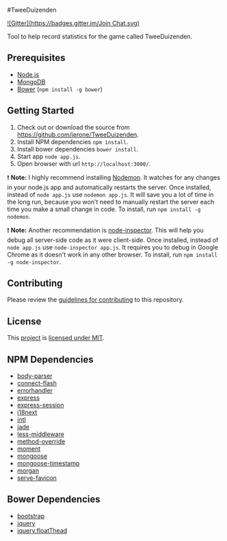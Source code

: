 #TweeDuizenden

[![Gitter](https://badges.gitter.im/Join Chat.svg)](https://gitter.im/jerone/TweeDuizenden?utm_source=badge&utm_medium=badge&utm_campaign=pr-badge&utm_content=badge)

Tool to help record statistics for the game called TweeDuizenden.


## Prerequisites

- [Node.js](http://nodejs.org)
- [MongoDB](http://www.mongodb.org)
- [Bower](http://bower.io) (`npm install -g bower`)


## Getting Started

1. Check out or download the source from https://github.com/jerone/TweeDuizenden.
2. Install NPM dependencies `npm install`.
3. Install bower dependencies `bower install`.
4. Start app `node app.js`.
5. Open browser with url `http://localhost:3000/`.

:exclamation: **Note:** I highly recommend installing [Nodemon](https://github.com/remy/nodemon).
It watches for any changes in your node.js app and automatically restarts the server.
Once installed, instead of `node app.js` use `nodemon app.js`.
It will save you a lot of time in the long run, because you won't need to manually restart the server each time you make a small change in code.
To install, run `npm install -g nodemon`.

:exclamation: **Note:** Another recommendation is [node-inspector](https://www.npmjs.org/package/node-inspector).
This will help you debug all server-side code as it were client-side.
Once installed, instead of `node app.js` use `node-inspector app.js`.
It requires you to debug in Google Chrome as it doesn't work in any other browser.
To install, run `npm install -g node-inspector`.


## Contributing

Please review the [guidelines for contributing](https://github.com/jerone/TweeDuizenden/blob/master/CONTRIBUTING.md) to this repository.


## License

This [project](https://github.com/jerone/TweeDuizenden) is [licensed under MIT](https://github.com/jerone/TweeDuizenden/blob/master/LICENSE).


## NPM Dependencies

* [body-parser](https://www.npmjs.org/package/body-parser)
* [connect-flash](https://www.npmjs.org/package/connect-flash)
* [errorhandler](https://www.npmjs.org/package/errorhandler)
* [express](https://www.npmjs.org/package/express)
* [express-session](https://www.npmjs.org/package/express-session)
* [i18next](https://www.npmjs.org/package/i18next)
* [intl](https://www.npmjs.org/package/intl)
* [jade](https://www.npmjs.org/package/jade)
* [less-middleware](https://www.npmjs.org/package/less-middleware)
* [method-override](https://www.npmjs.org/package/method-override)
* [moment](https://www.npmjs.org/package/moment)
* [mongoose](https://www.npmjs.org/package/mongoose)
* [mongoose-timestamp](https://www.npmjs.org/package/mongoose-timestamp)
* [morgan](https://www.npmjs.org/package/morgan)
* [serve-favicon](https://www.npmjs.org/package/serve-favicon)


## Bower Dependencies

* [bootstrap](http://getbootstrap.com)
* [jquery](http://jquery.com)
* [jquery.floatThead](http://mkoryak.github.io/floatThead/)
